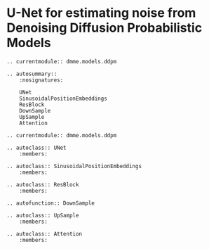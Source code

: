# U-Net for estimating noise from Denoising Diffusion Probabilistic Models

```{eval-rst}
.. currentmodule:: dmme.models.ddpm

.. autosummary::
    :nosignatures:

    UNet
    SinusoidalPositionEmbeddings
    ResBlock
    DownSample
    UpSample
    Attention
```

```{eval-rst}
.. currentmodule:: dmme.models.ddpm

.. autoclass:: UNet
    :members:

.. autoclass:: SinusoidalPositionEmbeddings
    :members:

.. autoclass:: ResBlock
    :members:

.. autofunction:: DownSample

.. autoclass:: UpSample
    :members:

.. autoclass:: Attention
    :members:

```


